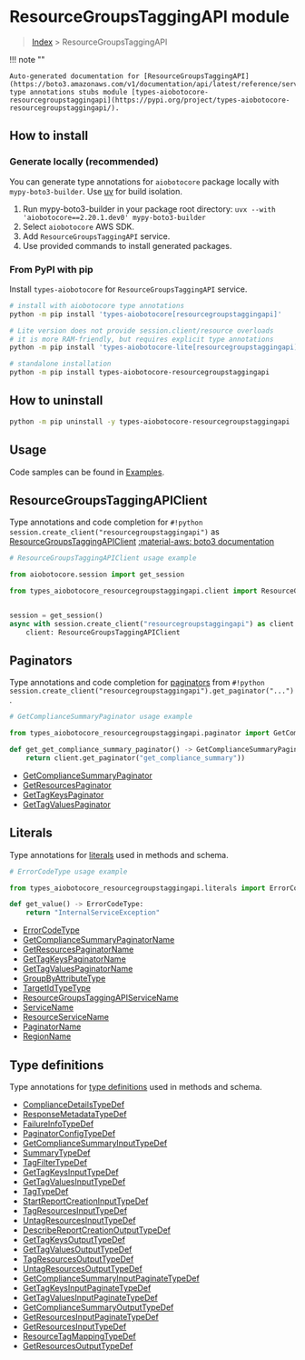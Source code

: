 # ResourceGroupsTaggingAPI module

> [Index](../README.md) > ResourceGroupsTaggingAPI


!!! note ""

    Auto-generated documentation for [ResourceGroupsTaggingAPI](https://boto3.amazonaws.com/v1/documentation/api/latest/reference/services/resourcegroupstaggingapi.html#resourcegroupstaggingapi)
    type annotations stubs module [types-aiobotocore-resourcegroupstaggingapi](https://pypi.org/project/types-aiobotocore-resourcegroupstaggingapi/).

## How to install

### Generate locally (recommended)

You can generate type annotations for `aiobotocore` package locally with `mypy-boto3-builder`.
Use [uv](https://docs.astral.sh/uv/getting-started/installation/) for build isolation.

1. Run mypy-boto3-builder in your package root directory: `uvx --with 'aiobotocore==2.20.1.dev0' mypy-boto3-builder`
1. Select `aiobotocore` AWS SDK.
1. Add `ResourceGroupsTaggingAPI` service.
1. Use provided commands to install generated packages.



### From PyPI with pip

Install `types-aiobotocore` for `ResourceGroupsTaggingAPI` service.

```bash
# install with aiobotocore type annotations
python -m pip install 'types-aiobotocore[resourcegroupstaggingapi]'

# Lite version does not provide session.client/resource overloads
# it is more RAM-friendly, but requires explicit type annotations
python -m pip install 'types-aiobotocore-lite[resourcegroupstaggingapi]'

# standalone installation
python -m pip install types-aiobotocore-resourcegroupstaggingapi
```



## How to uninstall

```bash
python -m pip uninstall -y types-aiobotocore-resourcegroupstaggingapi
```

## Usage

Code samples can be found in [Examples](./usage.md).

## ResourceGroupsTaggingAPIClient

Type annotations and code completion for  `#!python session.create_client("resourcegroupstaggingapi")` as [ResourceGroupsTaggingAPIClient](./client.md)
[:material-aws: boto3 documentation](https://boto3.amazonaws.com/v1/documentation/api/latest/reference/services/resourcegroupstaggingapi.html#ResourceGroupsTaggingAPI.Client)

```python
# ResourceGroupsTaggingAPIClient usage example

from aiobotocore.session import get_session

from types_aiobotocore_resourcegroupstaggingapi.client import ResourceGroupsTaggingAPIClient


session = get_session()
async with session.create_client("resourcegroupstaggingapi") as client:
    client: ResourceGroupsTaggingAPIClient
```


## Paginators

Type annotations and code completion for
[paginators](./paginators.md)
from `#!python session.create_client("resourcegroupstaggingapi").get_paginator("...")`.

```python
# GetComplianceSummaryPaginator usage example

from types_aiobotocore_resourcegroupstaggingapi.paginator import GetComplianceSummaryPaginator

def get_get_compliance_summary_paginator() -> GetComplianceSummaryPaginator:
    return client.get_paginator("get_compliance_summary"))
```

- [GetComplianceSummaryPaginator](./paginators.md#getcompliancesummarypaginator)
- [GetResourcesPaginator](./paginators.md#getresourcespaginator)
- [GetTagKeysPaginator](./paginators.md#gettagkeyspaginator)
- [GetTagValuesPaginator](./paginators.md#gettagvaluespaginator)








## Literals

Type annotations for [literals](./literals.md) used in methods and schema.

```python
# ErrorCodeType usage example

from types_aiobotocore_resourcegroupstaggingapi.literals import ErrorCodeType

def get_value() -> ErrorCodeType:
    return "InternalServiceException"
```

- [ErrorCodeType](./literals.md#errorcodetype)
- [GetComplianceSummaryPaginatorName](./literals.md#getcompliancesummarypaginatorname)
- [GetResourcesPaginatorName](./literals.md#getresourcespaginatorname)
- [GetTagKeysPaginatorName](./literals.md#gettagkeyspaginatorname)
- [GetTagValuesPaginatorName](./literals.md#gettagvaluespaginatorname)
- [GroupByAttributeType](./literals.md#groupbyattributetype)
- [TargetIdTypeType](./literals.md#targetidtypetype)
- [ResourceGroupsTaggingAPIServiceName](./literals.md#resourcegroupstaggingapiservicename)
- [ServiceName](./literals.md#servicename)
- [ResourceServiceName](./literals.md#resourceservicename)
- [PaginatorName](./literals.md#paginatorname)
- [RegionName](./literals.md#regionname)




## Type definitions

Type annotations for [type definitions](./type_defs.md) used in methods and schema.

- [ComplianceDetailsTypeDef](./type_defs.md#compliancedetailstypedef)
- [ResponseMetadataTypeDef](./type_defs.md#responsemetadatatypedef)
- [FailureInfoTypeDef](./type_defs.md#failureinfotypedef)
- [PaginatorConfigTypeDef](./type_defs.md#paginatorconfigtypedef)
- [GetComplianceSummaryInputTypeDef](./type_defs.md#getcompliancesummaryinputtypedef)
- [SummaryTypeDef](./type_defs.md#summarytypedef)
- [TagFilterTypeDef](./type_defs.md#tagfiltertypedef)
- [GetTagKeysInputTypeDef](./type_defs.md#gettagkeysinputtypedef)
- [GetTagValuesInputTypeDef](./type_defs.md#gettagvaluesinputtypedef)
- [TagTypeDef](./type_defs.md#tagtypedef)
- [StartReportCreationInputTypeDef](./type_defs.md#startreportcreationinputtypedef)
- [TagResourcesInputTypeDef](./type_defs.md#tagresourcesinputtypedef)
- [UntagResourcesInputTypeDef](./type_defs.md#untagresourcesinputtypedef)
- [DescribeReportCreationOutputTypeDef](./type_defs.md#describereportcreationoutputtypedef)
- [GetTagKeysOutputTypeDef](./type_defs.md#gettagkeysoutputtypedef)
- [GetTagValuesOutputTypeDef](./type_defs.md#gettagvaluesoutputtypedef)
- [TagResourcesOutputTypeDef](./type_defs.md#tagresourcesoutputtypedef)
- [UntagResourcesOutputTypeDef](./type_defs.md#untagresourcesoutputtypedef)
- [GetComplianceSummaryInputPaginateTypeDef](./type_defs.md#getcompliancesummaryinputpaginatetypedef)
- [GetTagKeysInputPaginateTypeDef](./type_defs.md#gettagkeysinputpaginatetypedef)
- [GetTagValuesInputPaginateTypeDef](./type_defs.md#gettagvaluesinputpaginatetypedef)
- [GetComplianceSummaryOutputTypeDef](./type_defs.md#getcompliancesummaryoutputtypedef)
- [GetResourcesInputPaginateTypeDef](./type_defs.md#getresourcesinputpaginatetypedef)
- [GetResourcesInputTypeDef](./type_defs.md#getresourcesinputtypedef)
- [ResourceTagMappingTypeDef](./type_defs.md#resourcetagmappingtypedef)
- [GetResourcesOutputTypeDef](./type_defs.md#getresourcesoutputtypedef)

